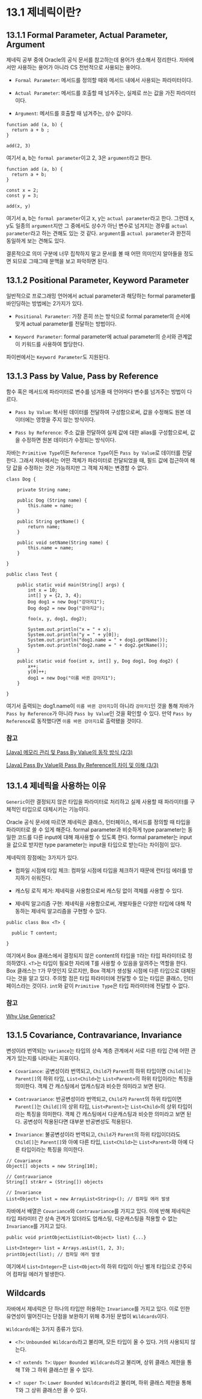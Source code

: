 # 13.1 제네릭이란?

## 13.1.1 Formal Parameter, Actual Parameter, Argument

제네릭 공부 중에 Oracle의 공식 문서를 참고하는데 용어가 생소해서 정리한다.
자바에서만 사용하는 용어가 아니라 CS 전반적으로 사용되는 용어다.

- `Formal Parameter`: 메서드를 정의할 때와 메서드 내에서 사용되는 파라미터이다.

- `Actual Parameter`: 메서드를 호출할 때 넘겨주는, 실제로 쓰는 값을 가진 파라미터이다.

- `Argument`: 메서드를 호출할 때 넘겨주는, 상수 값이다.

```
function add (a, b) {
  return a + b ;
}

add(2, 3)
```

여기서 a, b는 `formal parameter`이고 2, 3은 `argument`라고 한다.

```
function add (a, b) {
  return a + b;
}

const x = 2;
const y = 3;

add(x, y)
```

여기서 a, b는 `formal parameter`이고 x, y는 `actual parameter`라고 한다.
그런데 x, y도 일종의 `argument`지만 그 중에서도 상수가 아닌 변수로 넘겨지는 경우를 `actual parameter`라고 하는 견해도 있는 것 같다.
`argument`를 `actual parameter`과 완전히 동일하게 보는 견해도 있다.

결론적으로 의미 구분에 너무 집착하지 말고 문서를 볼 때 어떤 의미인지 알아들을 정도면 되므로 그때그때 문맥을 보고 파악하면 된다.

## 13.1.2 Positional Parameter, Keyword Parameter

일반적으로 프로그래밍 언어에서 actual parameter과 해당하는 formal parameter를 바인딩하는 방법에는 2가지가 있다.

- `Positional Parameter`: 가장 흔히 쓰는 방식으로 formal parameter의 순서에 맞게 actual parameter를 전달하는 방법이다.

- `Keyword Parameter`: formal parameter에 actual parameter의 순서와 관계없이 키워드를 사용하여 할당한다.

파이썬에서는 `Keyword Parameter`도 지원된다.

## 13.1.3 Pass by Value, Pass by Reference

함수 혹은 메서드에 파라미터로 변수를 넘겨줄 때 언어마다 변수를 넘겨주는 방법이 다르다.

- `Pass by Value`: 복사된 데이터를 전달하여 구성함으로써, 값을 수정해도 원본 데이터에는 영향을 주지 않는 방식이다.

- `Pass by Reference`: 주소 값을 전달하여 실제 값에 대한 alias를 구성함으로써, 값을 수정하면 원본 데이터가 수정되는 방식이다.

자바는 `Primitive Type`이든 `Reference Type`이든 `Pass by Value`로 데이터를 전달한다. 그래서 자바에서는 어떤 객체가 파라미터로 전달되었을 때, 필드 값에 접근하여 해당 값을 수정하는 것은 가능하지만 그 객체 자체는 변경할 수 없다.

```
class Dog {

    private String name;

    public Dog (String name) {
        this.name = name;
    }

    public String getName() {
        return name;
    }

    public void setName(String name) {
        this.name = name;
    }

}

public class Test {

    public static void main(String[] args) {
        int x = 10;
        int[] y = {2, 3, 4};
        Dog dog1 = new Dog("강아지1");
        Dog dog2 = new Dog("강아지2");

        foo(x, y, dog1, dog2);

        System.out.println("x = " + x);
        System.out.println("y = " + y[0]);
        System.out.println("dog1.name = " + dog1.getName());
        System.out.println("dog2.name = " + dog2.getName());
    }

    public static void foo(int x, int[] y, Dog dog1, Dog dog2) {
        x++;
        y[0]++;
        dog1 = new Dog("이름 바뀐 강아지1");
    }

}
```

여기서 출력되는 dog1.name이 `이름 바뀐 강아지1`이 아니라 `강아지1`인 것을 통해 자바가 `Pass by Reference`가 아니라 `Pass by Value`인 것을 확인할 수 있다. 만약 `Pass by Reference`로 동작했다면 `이름 바뀐 강아지1`로 출력됐을 것이다.

### 참고

[[Java] 메모리 관리 및 Pass By Value의 동작 방식 (2/3)](https://mangkyu.tistory.com/106)

[[Java] Pass By Value와 Pass By Reference의 차이 및 이해 (3/3)](https://mangkyu.tistory.com/107)

## 13.1.4 제네릭을 사용하는 이유

`Generic`이란 결정되지 않은 타입을 파라미터로 처리하고 실제 사용할 때 파라미터를 구체적인 타입으로 대체시키는 기능이다.

Oracle 공식 문서에 따르면 제네릭은 클래스, 인터페이스, 메서드를 정의할 때 타입을 파라미터로 쓸 수 있게 해준다. formal parameter과 비슷하게 type parameter는 동일한 코드를 다른 input에 대해 재사용할 수 있도록 한다. formal parameter는 input을 값으로 받지만 type parameter는 input을 타입으로 받는다는 차이점이 있다.

제네릭의 장점에는 3가지가 있다.

- 컴파일 시점에 타입 체크: 컴파일 시점에 타입을 체크하기 때문에 런타임 에러를 방지하기 쉬워진다.

- 캐스팅 로직 제거: 제네릭을 사용함으로써 캐스팅 없이 객체를 사용할 수 있다.

- 제네릭 알고리즘 구현: 제네릭을 사용함으로써, 개발자들은 다양한 타입에 대해 작동하는 제네릭 알고리즘을 구현할 수 있다.

```
public class Box <T> {

  public T content;

}
```

여기에서 Box 클래스에서 결정되지 않은 content의 타입을 `T`라는 타입 파라미터로 정의하였다. `<T>`는 타입이 필요한 자리에 T를 사용할 수 있음을 알려주는 역할을 한다. Box 클래스는 `T`가 무엇인지 모르지만, Box 객체가 생성될 시점에 다른 타입으로 대체된다는 것을 알고 있다. 주의할 점은 타입 파라미터에 전달할 수 있는 타입은 클래스, 인터페이스라는 것이다. `int`와 같이 `Primitive Type`은 타입 파라미터에 전달할 수 없다.

### 참고

[Why Use Generics?](https://docs.oracle.com/javase/tutorial/java/generics/why.html)

## 13.1.5 Covariance, Contravariance, Invariance

변성이라 번역되는 `Variance`는 타입의 상속 계층 관계에서 서로 다른 타입 간에 어떤 관계가 있는지를 나타내는 지표이다.

- `Covariance`: 공변성이라 번역되고, `Child`가 `Parent`의 하위 타입이면 `Child[]`는 `Parent[]`의 하위 타입, `List<Child>`는 `List<Parent>`의 하위 타입이라는 특징을 의미한다. 객체 간 캐스팅에서 업캐스팅과 비슷한 의미라고 보면 된다.

- `Contravariance`: 반공변성이라 번역되고, `Child`가 `Parent`의 하위 타입이면 `Parent[]`는 `Child[]`의 상위 타입, `List<Parent>`는 `List<Child>`의 상위 타입이라는 특징을 의미한다. 객체 간 캐스팅에서 다운캐스팅과 비슷한 의미라고 보면 된다. 공변성이 적용된다면 대부분 반공변성도 적용된다.

- `Invariance`: 불공변성이라 번역되고, `Child`가 `Parent`의 하위 타입이더라도 `Child[]`는 `Parent[]`와 아예 다른 타입, `List<Child>`는 `List<Parent>`와 아예 다른 타입이라는 특징을 의미한다.

```
// Covariance
Object[] objects = new String[10];

// Contravariance
String[] strArr = (String[]) objects

// Invariance
List<Object> list = new ArrayList<String>(); // 컴파일 에러 발생
```

자바에서 배열은 `Covariance`와 `Contravariance`를 가지고 있다. 이에 반해 제네릭은 타입 파라미터 간 상속 관계가 있더라도 업캐스팅, 다운캐스팅을 적용할 수 없는 `Invariance`를 가지고 있다.

```
public void printObjectList(List<Object> list) {...}

List<Integer> list = Arrays.asList(1, 2, 3);
printObject(list); // 컴파일 에러 발생
```

여기에서 `List<Integer>`은 `List<Object>`의 하위 타입이 아닌 별개 타입으로 간주되어 컴파일 에러가 발생한다.

## Wildcards

자바에서 제네릭은 단 하나의 타입만 허용하는 `Invariance`를 가지고 있다. 이로 인한 유연성이 떨어진다는 단점을 보완하기 위해 추가된 문법이 `Wildcards`이다.

`Wildcards`에는 3가지 종류가 있다.

- `<?>`: `Unbounded Wildcards`라고 불리며, 모든 타입이 올 수 있다. 거의 사용되지 않는다.

- `<? extends T>`: `Upper Bounded Wildcards`라고 불리며, 상위 클래스 제한을 통해 T와 그 하위 클래스만 올 수 있다.

- `<? super T>`: `Lower Bounded Wildcards`라고 불리며, 하위 클래스 제한을 통해 T와 그 상위 클래스만 올 수 있다.
